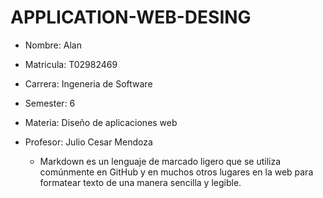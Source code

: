 # APPLICATION-WEB-DESING
- Nombre: Alan
- Matricula: T02982469
- Carrera: Ingeneria de Software
- Semester: 6
- Materia: Diseño de aplicaciones web
- Profesor: Julio Cesar Mendoza

  - Markdown es un lenguaje de marcado ligero que se utiliza comúnmente en GitHub y en muchos otros lugares en la web para formatear texto de una manera sencilla y legible.
